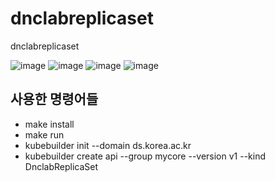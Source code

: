 # dnclabreplicaset
dnclabreplicaset

![image](https://user-images.githubusercontent.com/81010357/125193006-5769a080-e285-11eb-8487-5aa623d8de85.png)
![image](https://user-images.githubusercontent.com/81010357/125193035-6e0ff780-e285-11eb-99ec-6c014cfa4404.png)
![image](https://user-images.githubusercontent.com/81010357/125193047-7d8f4080-e285-11eb-86f6-cf8cd2b518b2.png)
![image](https://user-images.githubusercontent.com/81010357/125193063-95ff5b00-e285-11eb-96b1-ade9543bca2e.png)

## 사용한 명령어들
- make install
- make run
- kubebuilder init --domain ds.korea.ac.kr
- kubebuilder create api --group mycore --version v1 --kind DnclabReplicaSet
